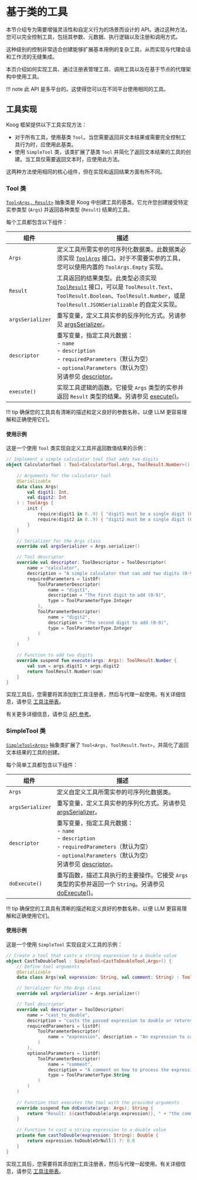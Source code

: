 # 基于类的工具

本节介绍专为需要增强灵活性和自定义行为的场景而设计的 API。通过这种方法，您可以完全控制工具，包括其参数、元数据、执行逻辑以及注册和调用方式。

这种级别的控制非常适合创建能够扩展基本用例的复杂工具，从而实现与代理会话和工作流的无缝集成。

本页介绍如何实现工具、通过注册表管理工具、调用工具以及在基于节点的代理架构中使用工具。

!!! note
    此 API 是多平台的。这使得您可以在不同平台使用相同的工具。

## 工具实现

Koog 框架提供以下工具实现方法：

*   对于所有工具，使用基类 `Tool`。当您需要返回非文本结果或需要完全控制工具行为时，应使用此基类。
*   使用 `SimpleTool` 类，该类扩展了基类 `Tool` 并简化了返回文本结果的工具的创建。当工具仅需要返回文本时，应使用此方法。

这两种方法使用相同的核心组件，但在实现和返回结果方面有所不同。

### Tool 类

[`Tool<Args, Result>`](https://api.koog.ai/agents/agents-tools/ai.koog.agents.core.tools/-tool/index.html) 抽象类是 Koog 中创建工具的基类。它允许您创建接受特定实参类型 (`Args`) 并返回各种类型 (`Result`) 结果的工具。

每个工具都包含以下组件：

| <div style="width:110px">组件</div> | 描述                                                                                                                                                                                                                                                                                                                   |
|--------------------------------------|-------------------------------------------------------------------------------------------------------------------------------------------------------------------------------------------------------------------------------------------------------------------------------------------------------------------------------|
| `Args`                               | 定义工具所需实参的可序列化数据类。此数据类必须实现 [`ToolArgs`](https://api.koog.ai/agents/agents-tools/ai.koog.agents.core.tools/-tool/-args/index.html) 接口。对于不需要实参的工具，您可以使用内置的 `ToolArgs.Empty` 实现。 |
| `Result`                             | 工具返回的结果类型。此类型必须实现 [`ToolResult`](https://api.koog.ai/agents/agents-tools/ai.koog.agents.core.tools/-tool-result/index.html) 接口，可以是 `ToolResult.Text`、`ToolResult.Boolean`、`ToolResult.Number`，或是 `ToolResult.JSONSerializable` 的自定义实现。 |
| `argsSerializer`                     | 重写变量，定义工具实参的反序列化方式。另请参见 [argsSerializer](https://api.koog.ai/agents/agents-tools/ai.koog.agents.core.tools/-tool/args-serializer.html)。                                                                                                                  |
| `descriptor`                         | 重写变量，指定工具元数据：<br/>- `name`<br/>- `description`<br/>- `requiredParameters`（默认为空）<br/>- `optionalParameters`（默认为空）<br/>另请参见 [descriptor](https://api.koog.ai/agents/agents-tools/ai.koog.agents.core.tools/-tool/descriptor.html)。                        |
| `execute()`                          | 实现工具逻辑的函数。它接受 `Args` 类型的实参并返回 `Result` 类型的结果。另请参见 [execute()]()。                                                                                                                                         |

!!! tip
    确保您的工具具有清晰的描述和定义良好的参数名称，以便 LLM 更容易理解和正确使用它们。

#### 使用示例

这是一个使用 `Tool` 类实现自定义工具并返回数值结果的示例：

<!--- INCLUDE
import ai.koog.agents.core.tools.Tool
import ai.koog.agents.core.tools.ToolArgs
import ai.koog.agents.core.tools.ToolDescriptor
import ai.koog.agents.core.tools.ToolParameterDescriptor
import ai.koog.agents.core.tools.ToolParameterType
import ai.koog.agents.core.tools.ToolResult
import kotlinx.serialization.Serializable
-->
```kotlin
// Implement a simple calculator tool that adds two digits
object CalculatorTool : Tool<CalculatorTool.Args, ToolResult.Number>() {
    
    // Arguments for the calculator tool
    @Serializable
    data class Args(
        val digit1: Int,
        val digit2: Int
    ) : ToolArgs {
        init {
            require(digit1 in 0..9) { "digit1 must be a single digit (0-9)" }
            require(digit2 in 0..9) { "digit2 must be a single digit (0-9)" }
        }
    }

    // Serializer for the Args class
    override val argsSerializer = Args.serializer()

    // Tool descriptor
    override val descriptor: ToolDescriptor = ToolDescriptor(
        name = "calculator",
        description = "A simple calculator that can add two digits (0-9).",
        requiredParameters = listOf(
            ToolParameterDescriptor(
                name = "digit1",
                description = "The first digit to add (0-9)",
                type = ToolParameterType.Integer
            ),
            ToolParameterDescriptor(
                name = "digit2",
                description = "The second digit to add (0-9)",
                type = ToolParameterType.Integer
            )
        )
    )

    // Function to add two digits
    override suspend fun execute(args: Args): ToolResult.Number {
        val sum = args.digit1 + args.digit2
        return ToolResult.Number(sum)
    }
}
```
<!--- KNIT example-class-based-tools-01.kt --> 

实现工具后，您需要将其添加到工具注册表，然后与代理一起使用。有关详细信息，请参见 [工具注册表](tools-overview.md#tool-registry)。

有关更多详细信息，请参见 [API 参考](https://api.koog.ai/agents/agents-tools/ai.koog.agents.core.tools/-tool/index.html)。

### SimpleTool 类

[`SimpleTool<Args>`](https://api.koog.ai/agents/agents-tools/ai.koog.agents.core.tools/-simple-tool/index.html) 抽象类扩展了 `Tool<Args, ToolResult.Text>`，并简化了返回文本结果的工具的创建。

每个简单工具都包含以下组件：

| <div style="width:110px">组件</div> | 描述                                                                                                                                                                                                                                                                                              |
|--------------------------------------|----------------------------------------------------------------------------------------------------------------------------------------------------------------------------------------------------------------------------------------------------------------------------------------------------------|
| `Args`                               | 定义自定义工具所需实参的可序列化数据类。                                                                                                                                                                                                                                                        |
| `argsSerializer`                     | 重写变量，定义工具实参的序列化方式。另请参见 [argsSerializer](https://api.koog.ai/agents/agents-tools/ai.koog.agents.core.tools/-tool/args-serializer.html)。                                                                                             |
| `descriptor`                         | 重写变量，指定工具元数据：<br/>- `name`<br/>- `description`<br/>- `requiredParameters`（默认为空）<br/> - `optionalParameters`（默认为空）<br/> 另请参见 [descriptor](https://api.koog.ai/agents/agents-tools/ai.koog.agents.core.tools/-tool/descriptor.html)。 |
| `doExecute()`                        | 重写函数，描述工具执行的主要操作。它接受 `Args` 类型的实参并返回一个 `String`。另请参见 [doExecute()](https://api.koog.ai/agents/agents-tools/ai.koog.agents.core.tools/-simple-tool/do-execute.html)。                                          |

!!! tip
    确保您的工具具有清晰的描述和定义良好的参数名称，以便 LLM 更容易理解和正确使用它们。

#### 使用示例 

这是一个使用 `SimpleTool` 实现自定义工具的示例：

<!--- INCLUDE
import ai.koog.agents.core.tools.SimpleTool
import ai.koog.agents.core.tools.ToolArgs
import ai.koog.agents.core.tools.ToolDescriptor
import ai.koog.agents.core.tools.ToolParameterDescriptor
import ai.koog.agents.core.tools.ToolParameterType
import kotlinx.serialization.Serializable
-->
```kotlin
// Create a tool that casts a string expression to a double value
object CastToDoubleTool : SimpleTool<CastToDoubleTool.Args>() {
    // Define tool arguments
    @Serializable
    data class Args(val expression: String, val comment: String) : ToolArgs

    // Serializer for the Args class
    override val argsSerializer = Args.serializer()

    // Tool descriptor
    override val descriptor = ToolDescriptor(
        name = "cast_to_double",
        description = "casts the passed expression to double or returns 0.0 if the expression is not castable",
        requiredParameters = listOf(
            ToolParameterDescriptor(
                name = "expression", description = "An expression to case to double", type = ToolParameterType.String
            )
        ),
        optionalParameters = listOf(
            ToolParameterDescriptor(
                name = "comment",
                description = "A comment on how to process the expression",
                type = ToolParameterType.String
            )
        )
    )
    
    // Function that executes the tool with the provided arguments
    override suspend fun doExecute(args: Args): String {
        return "Result: ${castToDouble(args.expression)}, " + "the comment was: ${args.comment}"
    }
    
    // Function to cast a string expression to a double value
    private fun castToDouble(expression: String): Double {
        return expression.toDoubleOrNull() ?: 0.0
    }
}
```
<!--- KNIT example-class-based-tools-02.kt --> 

实现工具后，您需要将其添加到工具注册表，然后与代理一起使用。有关详细信息，请参见 [工具注册表](tools-overview.md#tool-registry)。